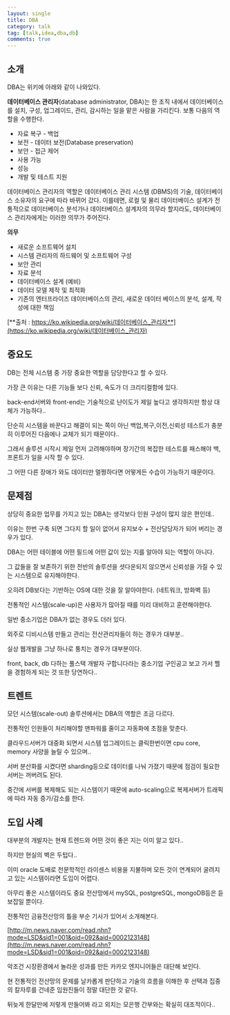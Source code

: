 ```yaml
---
layout: single
title: DBA
category: talk
tag: [talk,idea,dba,db]
comments: true
---
```


## 소개

DBA는 위키에 아래와 같이 나와있다.

**데이터베이스 관리자**(database administrator, DBA)는 한 조직 내에서 데이터베이스를 설치, 구성, 업그레이드, 관리, 감시하는 일을 맡은 사람을 가리킨다. 보통 다음의 역할을 수행한다.

- 자료 복구 - 백업
- 보전 - 데이터 보전(Database preservation)
- 보안 - 접근 제어
- 사용 가능
- 성능
- 개발 및 테스트 지원

데이터베이스 관리자의 역할은 데이터베이스 관리 시스템 (DBMS)의 기술, 데이터베이스 소유자의 요구에 따라 바뀌어 갔다. 이를테면, 로컬 및 물리 데이터베이스 설계가 전통적으로 데이터베이스 분석가나 데이터베이스 설계자의 의무라 할지라도, 데이터베이스 관리자에게는 이러한 의무가 주어진다.

**의무**

- 새로운 소프트웨어 설치
- 시스템 관리자의 하드웨어 및 소프트웨어 구성
- 보안 관리
- 자료 분석
- 데이터베이스 설계 (예비)
- 데이터 모델 제작 및 최적화
- 기존의 엔터프라이즈 데이터베이스의 관리, 새로운 데이터 베이스의 분석, 설계, 작성에 대한 책임

[**출처 : https://ko.wikipedia.org/wiki/데이터베이스_관리자**](https://ko.wikipedia.org/wiki/데이터베이스_관리자)

## 중요도

DB는 전체 시스템 중 가장 중요한 역할을 담당한다고 할 수 있다.

가장 큰 이유는 다른 기능들 보다 신뢰, 속도가 더 크리티컬함에 있다.

back-end서버와 front-end는 기술적으로 난이도가 제일 높다고 생각하지만 항상 대체가 가능하다..

단순히 시스템을 바꾼다고 해결이 되는 쪽이 아닌 백업,복구,이전,신뢰성 테스트가 충분히 이루어진 다음에나 교체가 되기 때문이다..

그래서 솔루션 시작시 제일 먼저 고려해야하며 장기간의 복잡한 테스트를 패스해야 백,프론트가 일을 시작 할 수 있다.

그 어떤 다른 장애가 와도 데이터만 멀쩡하다면 어떻게든 수습이 가능하기 때문이다. 

## 문제점

상당히 중요한 업무를 가지고 있는 DBA는 생각보다 인원 구성이 많지 않은 편인데..

이유는 한번 구축 되면 그다지 할 일이 없어서 유지보수 + 전산담당자가 되어 버리는 경우가 있다.

DBA는 어떤 테이블에 어떤 필드에 어떤 값이 있는 지를 알아야 되는 역할이 아니다.

그 값들을 잘 보존하기 위한 전반의 솔루션을 셧다운되지 않으면서 신뢰성을 가질 수 있는 시스템으로 유지해야한다.

오히려 DB보다는 기반하는 OS에 대한 것을 잘 알아야한다. (네트워크, 방화벽 등)

전통적인 시스템(scale-up)은 사용자가 많아질 때를 미리 대비하고 훈련해야한다.

일반 중소기업은 DBA가 없는 경우도 더러 있다.

외주로 디비시스템 만들고 관리는 전산관리자들이 하는 경우가 대부분..

실상 웹개발을 그냥 하나로 퉁치는 경우가 대부분이다.

front, back, db 다하는 풀스택 개발자 구합니다라는 중소기업 구인공고 보고 가서 헬을 경험하게 되는 것 또한 당연하다..

## 트렌트

모던 시스템(scale-out) 솔루션에서는 DBA의 역할은 조금 다르다.

전통적인 인원들이 처리해야할 맨파워를 줄이고 자동화에 초점을 맞춘다.

클라우드서버가 대중화 되면서 시스템 업그레이드는 클릭한번이면 cpu core, memory 사양을 늘릴 수 있으며..

서버 분산화를 시켰다면 sharding등으로 데이터를 나눠 가졌기 때문에 점검이 필요한 서버는 꺼버려도 된다.

중간에 서버를 복제해도 되는 시스템이기 때문에 auto-scaling으로 복제서버가 트래픽에 따라 자동 증가/감소를 한다.

## 도입 사례 

대부분의 개발자는 현재 트렌드와 어떤 것이 좋은 지는 이미 알고 있다..

하지만 현실의 벽은 두텁다..

이미 oracle 도배로 천문학적인 라이센스 비용을 지불하며 모든 것이 연계되어 굴려지고 있는 시스템이라면 도입이 어렵다.

아무리 좋은 시스템이라도 중요 전산망에서 mySQL, postgreSQL, mongoDB등은 듣보잡일 뿐이다.

전통적인 금융전산망의 틀을 부순 기사가 있어서 소개해본다.

[http://m.news.naver.com/read.nhn?mode=LSD&sid1=001&oid=092&aid=0002123148](http://m.news.naver.com/read.nhn?mode=LSD&sid1=001&oid=092&aid=0002123148)

악조건 시장환경에서 놀라운 성과를 만든 카카오 엔지니어들은 대단해 보인다.

현 전통적인 전산망의 문제를 날카롭게 판단하고 기술의 흐름을 이해한 후 선택과 집중의 칼자루를 건네준 임원진들이 정말 대단한 것 같다.

뒤늦게 한달만에 저렇게 만들어봐 라고 외치는 모은행 간부와는 확실히 대조적이다..